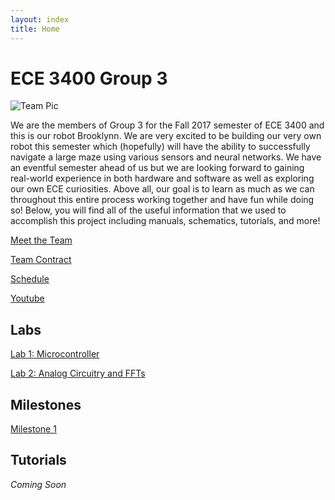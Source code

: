 ```yaml
---
layout: index
title: Home
---
```


# ECE 3400 Group 3

![Team Pic](../images/TeamPic.png)

We are the members of Group 3 for the Fall 2017 semester of ECE 3400 and this is our robot Brooklynn. We are very excited to be building our very own robot this semester which (hopefully) will have the ability to successfully navigate a large maze using various sensors and neural networks. We have an eventful semester ahead of us but we are looking forward to gaining real-world experience in both hardware and software as well as exploring our own ECE curiosities. Above all, our goal is to learn as much as we can throughout this entire process working together and have fun while doing so! Below, you will find all of the useful information that we used to accomplish this project including manuals, schematics, tutorials, and more!

[Meet the Team](./meetTeam.md) 

[Team Contract](./contract.md)

[Schedule](./schedule.md)

[Youtube](https://www.youtube.com/channel/UCoPtKPpXSNkzQ-EIfkcnQlg?disable_polymer=true)
 
## Labs
[Lab 1: Microcontroller](./labs/lab1.md)

[Lab 2: Analog Circuitry and FFTs](./labs/lab2.md)

## Milestones
[Milestone 1](./milestones/Milestone1.md)

## Tutorials
_Coming Soon_




